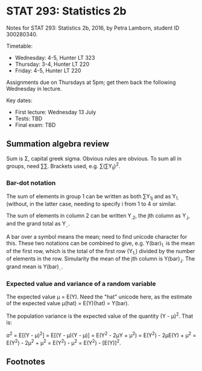 # STAT 293: Statistics 2b

Notes for STAT 293: Statistics 2b, 2016, by Petra Lamborn, student ID 300280340.

Timetable:

* Wednesday: 4-5, Hunter LT 323
* Thursday: 3-4, Hunter LT 220
* Friday: 4-5, Hunter LT 220

Assignments due on Thursdays at 5pm; get them back the following Wednesday in lecture.

Key dates:

* First lecture: Wednesday 13 July
* Tests: TBD
* Final exam: TBD

## Summation algebra review

Sum is &Sigma;, capital greek sigma. Obvious rules are obvious. To sum all in groups, need &sum;&sum;. Brackets used, e.g. &sum;(&sum;Y<sub>ij</sub>)<sup>2</sup>.

### Bar-dot notation

The sum of elements in group 1 can be written as both &sum;Y<sub>1j</sub> and as Y<sub>1.</sub> (without, in the latter case, needing to specify i from 1 to 4 or similar.

The sum of elements in column 2 can be written Y<sub>.2</sub>, the jth column as Y<sub>.j</sub>, and the grand total as Y<sub>..</sub>.

A bar over a symbol means the mean; need to find unicode character for this. These two notations can be combined to give, e.g. Y(bar)<sub>1.</sub> is the mean of the first row, which is the total of the first row (Y<sub>1.</sub>) divided by the number of elements in the row. Simularity the mean of the jth column is Y(bar)<sub>.j</sub>. The grand mean is Y(bar)<sub>..</sub>.

### Expected value and variance of a random variable

The expected value &mu; = E(Y). Need the "hat" unicode here, as the estimate of the expected value &mu;(hat) = E(Y)(hat) = Y(bar).

The population variance is the expected value of the quantity (Y - &mu;)<sup>2</sup>. That is:

&sigma;<sup>2</sup> = E[(Y - &mu;)<sup>2</sup>] = E[(Y - &mu;)(Y - &mu;)] = E(Y<sup>2</sup> - 2&mu;Y + &mu;<sup>2</sup>) = E(Y<sup>2</sup>) - 2&mu;E(Y) + &mu;<sup>2</sup> = E(Y<sup>2</sup>) - 2&mu;<sup>2</sup> + &mu;<sup>2</sup> = E(Y<sup>2</sup>) - &mu;<sup>2</sup> = E(Y<sup>2</sup>) - [E(Y)]<sup>2</sup>.



## Footnotes
